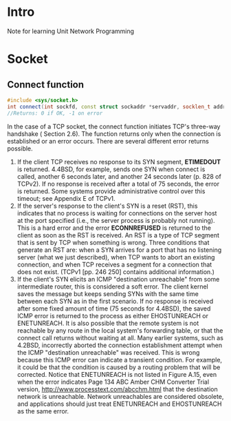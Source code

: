 # Intro
Note for learning Unit Network Programming

# Socket

## Connect function
```c++
#include <sys/socket.h>
int connect(int sockfd, const struct sockaddr *servaddr, socklen_t addrlen);
//Returns: 0 if OK, -1 on error
```

In the case of a TCP socket, the connect function initiates TCP's three-way handshake ( Section 2.6). The function returns only when the connection is established or an error occurs. There are several different error returns possible.
1. If the client TCP receives no response to its SYN segment, **ETIMEDOUT** is returned. 4.4BSD, for example, sends one SYN when connect is called, another 6 seconds later, and another 24 seconds later (p. 828 of TCPv2). If no response is received after a total of 75 seconds, the error is returned.
Some systems provide administrative control over this timeout; see Appendix E of TCPv1.
2. If the server's response to the client's SYN is a reset (RST), this indicates that no process is waiting for connections on the server host at the port specified (i.e., the server process is probably not running). This is a hard error and the error **ECONNREFUSED** is returned to the client as soon as the RST is received.
An RST is a type of TCP segment that is sent by TCP when something is wrong. Three conditions that generate an RST are: when a SYN arrives for a port that has no listening server (what we just described), when TCP wants to abort an existing connection, and when TCP receives a segment for a connection that does not exist. (TCPv1 [pp. 246 250] contains additional information.)
3. If the client's SYN elicits an ICMP "destination unreachable" from some intermediate router, this is considered a soft error. The client kernel saves the message but keeps sending SYNs with the same time between each SYN as in the first scenario. If no response is received after some fixed amount of time (75 seconds for 4.4BSD), the saved ICMP error is returned to the process as either EHOSTUNREACH or ENETUNREACH. It is also possible that the remote system is not reachable by any route in the local system's forwarding table, or that the connect call returns without waiting at all.
Many earlier systems, such as 4.2BSD, incorrectly aborted the connection establishment attempt when the ICMP "destination unreachable" was received. This is wrong because this ICMP error can indicate a transient condition. For example, it could be that the condition is caused by a routing problem that will be corrected.
   Notice that ENETUNREACH is not listed in Figure A.15, even when the error indicates
 Page 134
ABC Amber CHM Converter Trial version, http://www.processtext.com/abcchm.html
that the destination network is unreachable. Network unreachables are considered obsolete, and applications should just treat ENETUNREACH and EHOSTUNREACH as the same error.